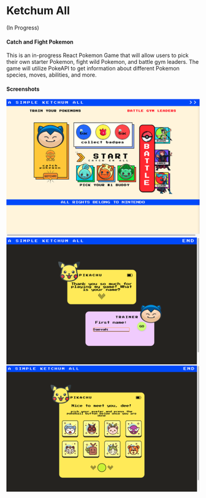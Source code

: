 # Ketchum All

(In Progress)
#### Catch and Fight Pokemon
This is an in-progress React Pokemon Game that will allow users to pick their own starter Pokemon, fight wild Pokemon, and battle gym leaders. The game will utilize PokeAPI to get information about different Pokemon species, moves, abilities, and more.


#### Screenshots
![](./public/assets/ketchum1.png)
![](./public/assets/ketchum2.png)
![](./public/assets/ketchum3.png)

